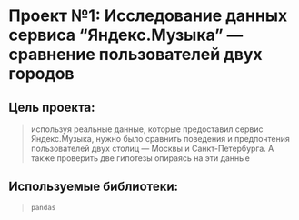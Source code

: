 # Проект №1: Исследование данных сервиса “Яндекс.Музыка” — сравнение пользователей двух городов

## Цель проекта: 
> используя реальные данные, которые предоставил сервис Яндекс.Музыка, нужно было сравнить поведения и предпочтения пользователей двух столиц — Москвы и Санкт-Петербурга. А также проверить две гипотезы опираясь на эти данные
## Используемые библиотеки: 
> `pandas`
